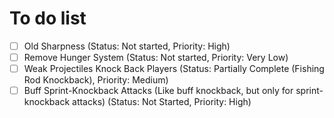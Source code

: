 # To do list

- [ ] Old Sharpness (Status: Not started, Priority: High)
- [ ] Remove Hunger System (Status: Not started, Priority: Very Low)
- [ ] Weak Projectiles Knock Back Players (Status: Partially Complete (Fishing Rod Knockback), Priority: Medium)
- [ ] Buff Sprint-Knockback Attacks (Like buff knockback, but only for sprint-knockback attacks) (Status: Not Started, Priority: High)
